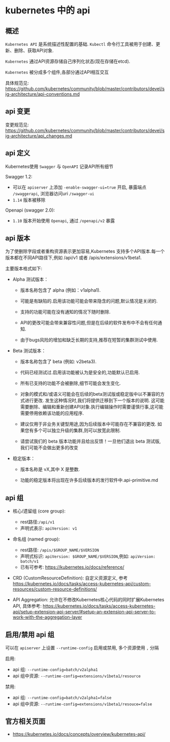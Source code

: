 # kubernetes 中的 api

## 概述

`Kubernetes API` 是系统描述性配置的基础. `Kubectl` 命令行工具被用于创建、更新、删除、获取API对象.

`Kubernetes` 通过API资源存储自己序列化状态(现在存储在etcd).

`Kubernetes` 被分成多个组件,各部分通过API相互交互

具体规范见: https://github.com/kubernetes/community/blob/master/contributors/devel/sig-architecture/api-conventions.md

## api 变更

变更规范见: https://github.com/kubernetes/community/blob/master/contributors/devel/sig-architecture/api_changes.md

## api 定义

Kubernetes使用 `Swagger` 与 `OpenAPI` 记录API所有细节

Swagger 1.2:

- 可以在 `apiserver` 上添加 `-enable-swagger-ui=true` 开启, 暴露端点 `/swaggerapi`, 浏览器访问uri `/swagger-ui`
- `1.14` 版本被移除

Openapi (swagger 2.0):

- `1.10` 版本开始使用 `Openapi`, 通过 `/openapi/v2` 暴露

## api 版本
为了使删除字段或者重构资源表示更加容易,Kubernetes 支持多个API版本.每一个版本都在不同API路径下,例如 /api/v1 或者 /apis/extensions/v1beta1.

主要版本格式如下:

- Alpha 测试版本：

  - 版本名称包含了 alpha (例如：v1alpha1).

  - 可能是有缺陷的.启用该功能可能会带来隐含的问题,默认情况是关闭的.

  - 支持的功能可能在没有通知的情况下随时删除.

  - API的更改可能会带来兼容性问题,但是在后续的软件发布中不会有任何通知.

  - 由于bugs风险的增加和缺乏长期的支持,推荐在短暂的集群测试中使用.

- Beta 测试版本：

  - 版本名称包含了 beta (例如: v2beta3).

  - 代码已经测试过.启用该功能被认为是安全的,功能默认已启用.

  - 所有已支持的功能不会被删除,细节可能会发生变化.

  - 对象的模式和/或语义可能会在后续的beta测试版或稳定版中以不兼容的方式进行更改. 发生这种情况时,我们将提供迁移到下一个版本的说明. 这可能需要删除、编辑和重新创建API对象.执行编辑操作时需要谨慎行事,这可能需要停用依赖该功能的应用程序.

  - 建议仅用于非业务关键型用途,因为后续版本中可能存在不兼容的更改. 如果您有多个可以独立升级的集群,则可以放宽此限制.

  - 请尝试我们的 beta 版本功能并且给出反馈！一旦他们退出 beta 测试版, 我们可能不会做出更多的改变

- 稳定版本：
  - 版本名称是 vX,其中 X 是整数.

  - 功能的稳定版本将出现在许多后续版本的发行软件中.api-primitive.md

## api 组

- 核心/遗留组 (core group): 
  - rest路径:`/api/v1`
  - 声明式表示: `apiVersion: v1`
- 命名组 (named group):
  - rest路径: `/apis/$GROUP_NAME/$VERSION`
  - 声明式标识: `apiVersion: $GROUP_NAME/$VERSION`,例如: `apiVersion: batch/v1`
  - 已有可参考: https://kubernetes.io/docs/reference/

- CRD (CustomResourceDefinition): 自定义资源定义, 参考 https://kubernetes.io/docs/tasks/access-kubernetes-api/custom-resources/custom-resource-definitions/
- API Aggregation: 允许在不修改Kubernetes核心代码的同时扩展Kubernetes API, 具体参考: https://kubernetes.io/docs/tasks/access-kubernetes-api/setup-extension-api-server/#setup-an-extension-api-server-to-work-with-the-aggregation-layer

## 启用/禁用 api 组

可以在 `apiserver` 上设置 `--runtime-config` 启用或禁用, 多个资源使用 `,` 分隔

启用:
- api 组: `--runtime-config=batch/v2alpha1`
- api 组中资源: `--runtime-config=extensions/v1beta1/resource` 

禁用:
- api 组: `--runtime-config=batch/v2alpha1=false`
- api 组中资源: `--runtime-config=extensions/v1beta1/resouce=false` 

## 官方相关页面
- https://kubernetes.io/docs/concepts/overview/kubernetes-api/
